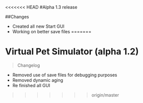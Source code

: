 <<<<<<< HEAD
#Alpha 1.3 release

##Changes
* Created all new Start GUI
* Working on better save files
=======
# Virtual Pet Simulator (alpha 1.2)
> Changelog
 * Removed use of save files for debugging purposes
 * Removed dynamic aging
 * Re finished all GUI
 
>>>>>>> origin/master

